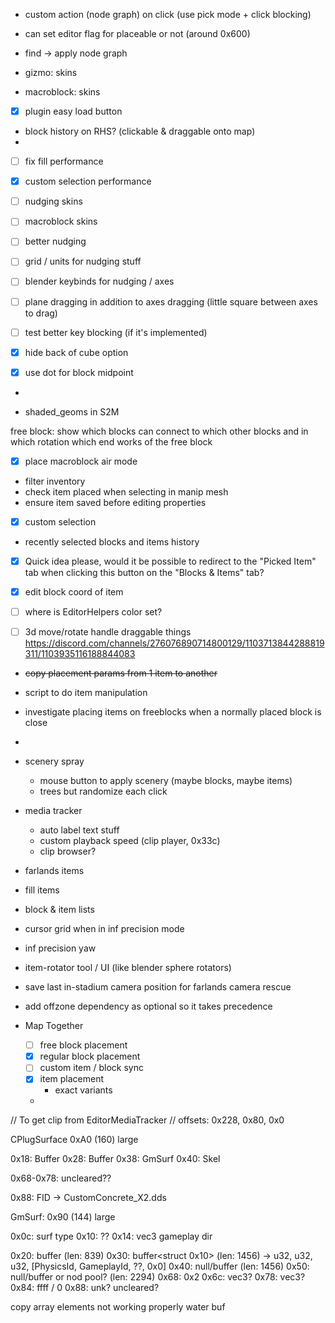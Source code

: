 - custom action (node graph) on click (use pick mode + click blocking)
- can set editor flag for placeable or not (around 0x600)
- find -> apply node graph

- gizmo: skins
- macroblock: skins

- [x] plugin easy load button

- block history on RHS? (clickable & draggable onto map)
-


- [ ] fix fill performance
- [x] custom selection performance
- [ ] nudging skins
- [ ] macroblock skins

- [ ] better nudging

- [ ] grid / units for nudging stuff

- [ ] blender keybinds for nudging / axes
- [ ] plane dragging in addition to axes dragging (little square between axes to drag)
- [ ] test better key blocking (if it's implemented)
- [x] hide back of cube option
- [x] use dot for block midpoint
-

- shaded_geoms in S2M

free block: show which blocks can connect to which other blocks and in which rotation
which end works of the free block



- [x] place macroblock air mode
- filter inventory
- check item placed when selecting in manip mesh
- ensure item saved before editing properties
- [x] custom selection
- recently selected blocks and items history
- [x] Quick idea please, would it be possible to redirect to the "Picked Item" tab when clicking this button on the "Blocks & Items" tab?
- [x] edit block coord of item
- [ ] where is EditorHelpers color set?

- [ ] 3d move/rotate handle draggable things <https://discord.com/channels/276076890714800129/1103713844288819311/1103935116188844083>

- ~~copy placement params from 1 item to another~~
- script to do item manipulation
- investigate placing items on freeblocks when a normally placed block is close
-

- scenery spray
  - mouse button to apply scenery (maybe blocks, maybe items)
  - trees but randomize each click


- media tracker
  - auto label text stuff
  - custom playback speed (clip player, 0x33c)
  - clip browser?

- farlands items
- fill items
- block & item lists
- cursor grid when in inf precision mode
- inf precision yaw
- item-rotator tool / UI (like blender sphere rotators)
- save last in-stadium camera position for farlands camera rescue

- add offzone dependency as optional so it takes precedence

- Map Together
  - [ ] free block placement
  - [x] regular block placement
  - [ ] custom item / block sync
  - [x] item placement
    - exact variants
  -


// To get clip from EditorMediaTracker
// offsets: 0x228, 0x80, 0x0


CPlugSurface 0xA0 (160) large

0x18: Buffer<CPlugMaterial>
0x28: Buffer<GmSurfaceIds>
0x38: GmSurf
0x40: Skel

0x68-0x78: uncleared??

0x88: FID -> CustomConcrete_X2.dds



GmSurf: 0x90 (144) large

0x0c: surf type
0x10: ??
0x14: vec3 gameplay dir

0x20: buffer (len: 839)
0x30: buffer<struct 0x10> (len: 1456)
    -> u32, u32, u32, [PhysicsId, GameplayId, ??, 0x0]
0x40: null/buffer (len: 1456)
0x50: null/buffer or nod pool? (len: 2294)
0x68: 0x2
0x6c: vec3?
0x78: vec3?
0x84: ffff / 0
0x88: unk? uncleared?





copy array elements not working properly
water buf
